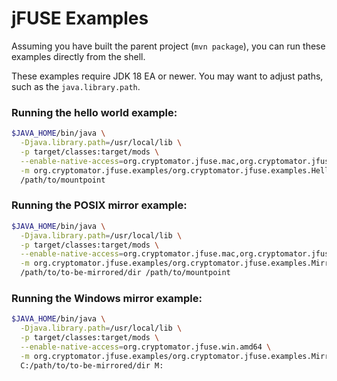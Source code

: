 # jFUSE Examples

Assuming you have built the parent project (`mvn package`), you can run these examples directly from the shell.

These examples require JDK 18 EA or newer. You may want to adjust paths, such as the `java.library.path`.

### Running the hello world example:

```sh
$JAVA_HOME/bin/java \
  -Djava.library.path=/usr/local/lib \
  -p target/classes:target/mods \
  --enable-native-access=org.cryptomator.jfuse.mac,org.cryptomator.jfuse.linux.arm64,org.cryptomator.jfuse.linux.amd64 \
  -m org.cryptomator.jfuse.examples/org.cryptomator.jfuse.examples.HelloWorldFileSystem \
  /path/to/mountpoint
```

### Running the POSIX mirror example:

```sh
$JAVA_HOME/bin/java \
  -Djava.library.path=/usr/local/lib \
  -p target/classes:target/mods \
  --enable-native-access=org.cryptomator.jfuse.mac,org.cryptomator.jfuse.linux.arm64,org.cryptomator.jfuse.linux.amd64 \
  -m org.cryptomator.jfuse.examples/org.cryptomator.jfuse.examples.MirrorPosixFileSystem \
  /path/to/to-be-mirrored/dir /path/to/mountpoint
```

### Running the Windows mirror example:

```sh
$JAVA_HOME/bin/java \
  -Djava.library.path=/usr/local/lib \
  -p target/classes:target/mods \
  --enable-native-access=org.cryptomator.jfuse.win.amd64 \
  -m org.cryptomator.jfuse.examples/org.cryptomator.jfuse.examples.MirrorWinFileSystem \
  C:/path/to/to-be-mirrored/dir M:
```